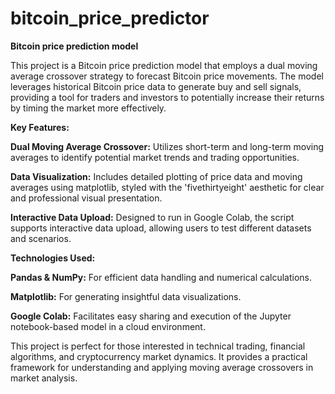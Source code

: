 # bitcoin_price_predictor

**Bitcoin price prediction model**

This project is a Bitcoin price prediction model that employs a dual moving average crossover strategy to forecast Bitcoin price movements. The model leverages historical Bitcoin price data to generate buy and sell signals, providing a tool for traders and investors to potentially increase their returns by timing the market more effectively.

**Key Features:**

**Dual Moving Average Crossover:** Utilizes short-term and long-term moving averages to identify potential market trends and trading opportunities.

**Data Visualization:** Includes detailed plotting of price data and moving averages using matplotlib, styled with the 'fivethirtyeight' aesthetic for clear and professional visual presentation.

**Interactive Data Upload:** Designed to run in Google Colab, the script supports interactive data upload, allowing users to test different datasets and scenarios.

**Technologies Used:**

**Pandas & NumPy:** For efficient data handling and numerical calculations.

**Matplotlib:** For generating insightful data visualizations.

**Google Colab:** Facilitates easy sharing and execution of the Jupyter notebook-based model in a cloud environment.

This project is perfect for those interested in technical trading, financial algorithms, and cryptocurrency market dynamics. It provides a practical framework for understanding and applying moving average crossovers in market analysis.

